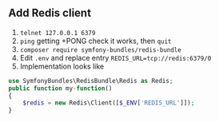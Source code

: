 Add Redis client
---------------------------
  1. `telnet 127.0.0.1 6379`
  1. `ping` getting +PONG check it works, then `quit`
  1. `composer require symfony-bundles/redis-bundle`
  1. Edit `.env` and replace entry `REDIS_URL=tcp://redis:6379/0`
  1. Implementation looks like
```php
use SymfonyBundles\RedisBundle\Redis as Redis;
public function my-function()
{
    $redis = new Redis\Client([$_ENV['REDIS_URL']]);
}
```